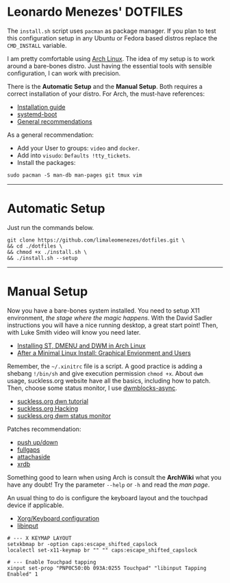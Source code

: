 # Leonardo Menezes' DOTFILES

The `install.sh` script uses `pacman` as package manager. If you plan to
test this configuration setup in any Ubuntu or Fedora based distros
replace the `CMD_INSTALL` variable.

I am pretty comfortable using [Arch Linux](https://archlinux.org/). The
idea of my setup is to work around a bare-bones distro. Just having the
essential tools with sensible configuration, I can work with precision.

There is the **Automatic Setup** and the **Manual Setup**. Both requires
a correct installation of your distro. For Arch, the must-have
references:

- [Installation guide](https://wiki.archlinux.org/title/Installation_guide)
- [systemd-boot](https://wiki.archlinux.org/title/Systemd-boot)
- [General recommendations](https://wiki.archlinux.org/title/General_recommendations)

As a general recommendation:

- Add your User to groups: `video` and `docker`.
- Add into `visudo`: `Defaults !tty_tickets`.
- Install the packages:

```
sudo pacman -S man-db man-pages git tmux vim
```

---

# Automatic Setup

Just run the commands below.

```
git clone https://github.com/limaleomenezes/dotfiles.git \
&& cd ./dotfiles \
&& chmod +x ./install.sh \
&& ./install.sh --setup
```

---

# Manual Setup

Now you have a bare-bones system installed. You need to setup X11
environment, *the stage where the magic happens*. With the David Sadler
instructions you will have a nice running desktop, a great start point!
Then, with Luke Smith video will know you need later.

- [Installing ST, DMENU and DWM in Arch Linux](https://davidtsadler.com/posts/arch/2020-08-17/installing-st-dmenu-dwm-in-arch-linux/)
- [After a Minimal Linux Install: Graphical Envionment and Users](https://youtu.be/nSHOb8YU9Gw?feature=shared)

Remember, the `~/.xinitrc` file is a script. A good practice is adding a
shebang `!/bin/sh` and give execution permission `chmod +x`. About `dwm`
usage, suckless.org website have all the basics, including how to patch.
Then, choose some status monitor, I use
[dwmblocks-async](https://github.com/UtkarshVerma/dwmblocks-async).

- [suckless.org dwn tutorial](https://dwm.suckless.org/tutorial/)
- [suckless.org Hacking](https://suckless.org/hacking/)
- [suckless.org dwm status monitor](https://dwm.suckless.org/status_monitor/)

Patches recommendation:

- [push up/down](https://dwm.suckless.org/patches/push/)
- [fullgaps](https://dwm.suckless.org/patches/fullgaps/)
- [attachaside](https://dwm.suckless.org/patches/attachaside/)
- [xrdb](https://dwm.suckless.org/patches/xrdb/)

Something good to learn when using Arch is consult the **ArchWiki** what you
have any doubt! Try the parameter `--help` or `-h` and read the *man
page*.

An usual thing to do is configure the keyboard layout and the touchpad
device if applicable.

- [Xorg/Keyboard configuration](https://wiki.archlinux.org/title/Xorg/Keyboard_configuration)
- [libinput](https://wiki.archlinux.org/title/Libinput)

```
# --- X KEYMAP LAYOUT
setxkbmap br -option caps:escape_shifted_capslock
localectl set-x11-keymap br "" "" caps:escape_shifted_capslock

# --- Enable Touchpad tapping
xinput set-prop "PNP0C50:0b 093A:0255 Touchpad" "libinput Tapping Enabled" 1
```
